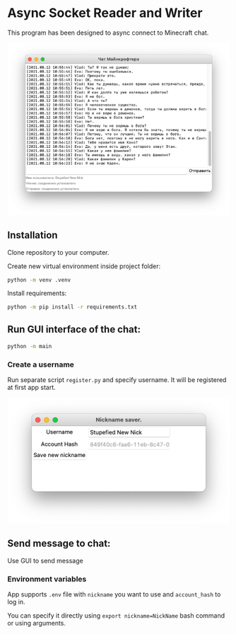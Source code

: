 # Async Socket Reader and Writer

This program has been designed to async connect to Minecraft chat.

<img src=https://raw.githubusercontent.com/matacoder/socket-chat/master/screenshots/main.png />

## Installation

Clone repository to your computer.

Create new virtual environment inside project folder:

```bash
python -m venv .venv
```

Install requirements:

```bash
python -m pip install -r requirements.txt
```

## Run GUI interface of the chat:

```bash
python -m main
```

### Create a username

Run separate script `register.py` and specify username. It will be registered at first app start.

<img src=https://raw.githubusercontent.com/matacoder/socket-chat/master/screenshots/register.png />

## Send message to chat:

Use GUI to send message

### Environment variables

App supports `.env` file with `nickname` you want to use and `account_hash` to log in.

You can specify it directly using `export nickname=NickName` bash command or using arguments.
